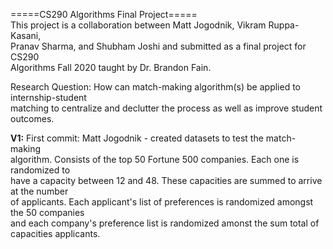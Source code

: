=====CS290 Algorithms Final Project=====  
This project is a collaboration between Matt Jogodnik, Vikram Ruppa-Kasani,  
Pranav Sharma, and Shubham Joshi and submitted as a final project for CS290  
Algorithms Fall 2020 taught by Dr. Brandon Fain.

Research Question: How can match-making algorithm(s) be applied to internship-student  
matching to centralize and declutter the process as well as improve student outcomes.

**V1:** First commit: Matt Jogodnik - created datasets to test the match-making  
algorithm. Consists of the top 50 Fortune 500 companies. Each one is randomized to  
have a capacity between 12 and 48. These capacities are summed to arrive at the number  
of applicants. Each applicant's list of preferences is randomized amongst the 50 companies  
and each company's preference list is randomized amonst the sum total of capacities applicants.